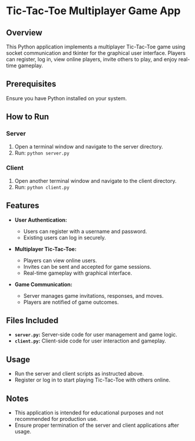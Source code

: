 # Tic-Tac-Toe Multiplayer Game App

## Overview

This Python application implements a multiplayer Tic-Tac-Toe game using socket communication and tkinter for the graphical user interface. Players can register, log in, view online players, invite others to play, and enjoy real-time gameplay.

## Prerequisites

Ensure you have Python installed on your system.

## How to Run

### Server

1. Open a terminal window and navigate to the server directory.
2. Run: `python server.py`

### Client

1. Open another terminal window and navigate to the client directory.
2. Run: `python client.py`

## Features

- **User Authentication:**
  - Users can register with a username and password.
  - Existing users can log in securely.

- **Multiplayer Tic-Tac-Toe:**
  - Players can view online users.
  - Invites can be sent and accepted for game sessions.
  - Real-time gameplay with graphical interface.

- **Game Communication:**
  - Server manages game invitations, responses, and moves.
  - Players are notified of game outcomes.

## Files Included

- **`server.py`:** Server-side code for user management and game logic.
- **`client.py`:** Client-side code for user interaction and gameplay.

## Usage

- Run the server and client scripts as instructed above.
- Register or log in to start playing Tic-Tac-Toe with others online.

## Notes

- This application is intended for educational purposes and not recommended for production use.
- Ensure proper termination of the server and client applications after usage.

